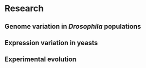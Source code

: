 # Research

## Genome variation in *Drosophila* populations


## Expression variation in yeasts

## Experimental evolution
